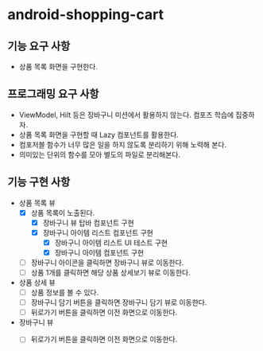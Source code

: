 # android-shopping-cart

## 기능 요구 사항
- 상품 목록 화면을 구현한다.

## 프로그래밍 요구 사항
- ViewModel, Hilt 등은 장바구니 미션에서 활용하지 않는다. 컴포즈 학습에 집중하자.
- 상품 목록 화면을 구현할 때 Lazy 컴포넌트를 활용한다.
- 컴포저블 함수가 너무 많은 일을 하지 않도록 분리하기 위해 노력해 본다.
- 의미있는 단위의 함수를 모아 별도의 파일로 분리해본다.

## 기능 구현 사항
- 상품 목록 뷰
  - [x] 상품 목록이 노출된다.
    - [x] 장바구니 뷰 탑바 컴포넌트 구현
    - [x] 장바구니 아이템 리스트 컴포넌트 구현
      - [x] 장바구니 아이템 리스트 UI 테스트 구현
      - [x] 장바구니 아이템 컴포넌트 구현
  - [ ] 장바구니 아이콘을 클릭하면 장바구니 뷰로 이동한다.
  - [ ] 상품 1개를 클릭하면 해당 상품 상세보기 뷰로 이동한다.

- 상품 상세 뷰
  - [ ] 상품 정보를 볼 수 있다.
  - [ ] 장바구니 담기 버튼을 클릭하면 장바구니 담기 뷰로 이동한다.
  - [ ] 뒤로가기 버튼을 클릭하면 이전 화면으로 이동한다.

- 장바구니 뷰
  - [ ] 뒤로가기 버튼을 클릭하면 이전 화면으로 이동한다.


